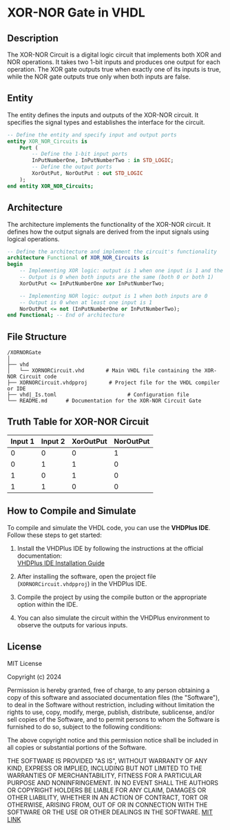 # XOR-NOR Gate in VHDL

## Description
The XOR-NOR Circuit is a digital logic circuit that implements both XOR and NOR operations. It takes two 1-bit inputs and produces one output for each operation. The XOR gate outputs true when exactly one of its inputs is true, while the NOR gate outputs true only when both inputs are false.

## Entity


The entity defines the inputs and outputs of the XOR-NOR circuit. It specifies the signal types and establishes the interface for the circuit.

```vhdl
-- Define the entity and specify input and output ports
entity XOR_NOR_Circuits is
    Port (
        -- Define the 1-bit input ports
        InPutNumberOne, InPutNumberTwo : in STD_LOGIC;
        -- Define the output ports
        XorOutPut, NorOutPut : out STD_LOGIC
    );
end entity XOR_NOR_Circuits;
```
## Architecture

The architecture implements the functionality of the XOR-NOR circuit. It defines how the output signals are derived from the input signals using logical operations.

```vhdl
-- Define the architecture and implement the circuit's functionality
architecture Functional of XOR_NOR_Circuits is
begin
    -- Implementing XOR logic: output is 1 when one input is 1 and the other is 0
    -- Output is 0 when both inputs are the same (both 0 or both 1)
    XorOutPut <= InPutNumberOne xor InPutNumberTwo;

    -- Implementing NOR logic: output is 1 when both inputs are 0
    -- Output is 0 when at least one input is 1
    NorOutPut <= not (InPutNumberOne or InPutNumberTwo);
end Functional; -- End of architecture
```
## File Structure
```
/XORNORGate
│
├── vhd
│   └── XORNORCircuit.vhd       # Main VHDL file containing the XOR-NOR Circuit code
├── XORNORCircuit.vhdpproj       # Project file for the VHDL compiler or IDE
├── vhd|_Is.toml                       # Configuration file
└── README.md      # Documentation for the XOR-NOR Circuit Gate
```
## Truth Table for XOR-NOR Circuit

| Input 1 | Input 2 | XorOutPut | NorOutPut |
|---------|---------|-----------|-----------|
|    0    |    0    |     0     |     1     |
|    0    |    1    |     1     |     0     |
|    1    |    0    |     1     |     0     |
|    1    |    1    |     0     |     0     |


## How to Compile and Simulate

To compile and simulate the VHDL code, you can use the **VHDPlus IDE**. Follow these steps to get started:

1. Install the VHDPlus IDE by following the instructions at the official documentation:  
   [VHDPlus IDE Installation Guide](https://vhdplus.com/docs/getstarted/#install-vhdplus-ide)
   
2. After installing the software, open the project file (`XORNORCircuit.vhdpproj`) in the VHDPlus IDE.

3. Compile the project by using the compile button or the appropriate option within the IDE.

4. You can also simulate the circuit within the VHDPlus environment to observe the outputs for various inputs.

## License

MIT License

Copyright (c) 2024

Permission is hereby granted, free of charge, to any person obtaining a copy
of this software and associated documentation files (the "Software"), to deal
in the Software without restriction, including without limitation the rights
to use, copy, modify, merge, publish, distribute, sublicense, and/or sell
copies of the Software, and to permit persons to whom the Software is
furnished to do so, subject to the following conditions:

The above copyright notice and this permission notice shall be included in all
copies or substantial portions of the Software.

THE SOFTWARE IS PROVIDED "AS IS", WITHOUT WARRANTY OF ANY KIND, EXPRESS OR
IMPLIED, INCLUDING BUT NOT LIMITED TO THE WARRANTIES OF MERCHANTABILITY,
FITNESS FOR A PARTICULAR PURPOSE AND NONINFRINGEMENT. IN NO EVENT SHALL THE
AUTHORS OR COPYRIGHT HOLDERS BE LIABLE FOR ANY CLAIM, DAMAGES OR OTHER
LIABILITY, WHETHER IN AN ACTION OF CONTRACT, TORT OR OTHERWISE, ARISING FROM,
OUT OF OR IN CONNECTION WITH THE SOFTWARE OR THE USE OR OTHER DEALINGS IN THE
SOFTWARE.
[MIT LINK](https://choosealicense.com/licenses/mit/)
